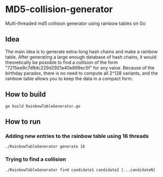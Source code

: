 # MD5-collision-generator
Multi-threaded md5 collision generator using rainbow tables on Go

## Idea
The main idea is to generate extra-long hash chains and make a rainbow table. After generating a large enough database of hash chains, it would theoretically be possible to find a collision of the form "7215ee9c7d9dc229d2921a40e899ec5f" for any value. Because of the birthday paradox, there is no need to compute all 2^128 variants, and the rainbow table allows you to keep the data in a compact form.

## How to build
    go build RainbowTableGenerator.go

## How to run

### Adding new entries to the rainbow table using 16 threads
    ./RainbowTableGenerator generate 16
### Trying to find a collision
    ./RainbowTableGenerator find candidate1 candidate2 [...candidateN]
